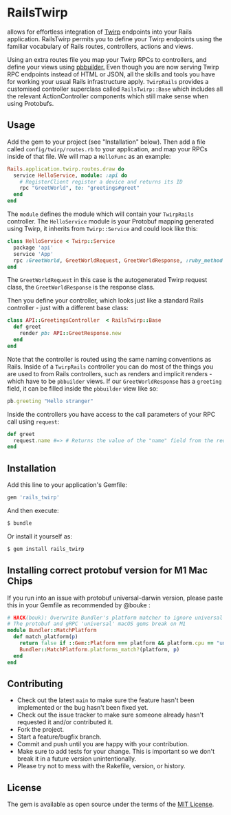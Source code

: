 # RailsTwirp

allows for effortless integration of [Twirp](https://github.com/twitchtv/twirp) endpoints into your Rails application. RailsTwirp permits you to define your Twirp endpoints using the familiar vocabulary of Rails routes, controllers, actions and views.

Using an extra routes file you map your Twirp RPCs to controllers, and define your views using [pbbuilder.](https://github.com/cheddar-me/pbbuilder) Even though you are now serving Twirp RPC endpoints instead of HTML or JSON, all the skills and tools you have for working your usual Rails infrastructure apply. `TwirpRails` provides a customised controller superclass called `RailsTwirp::Base` which includes all the relevant ActionController components which still make sense when using Protobufs.

## Usage

Add the gem to your project (see "Installation" below). Then add a file called `config/twirp/routes.rb` to your application, and map your RPCs inside of that file. We will map a `HelloFunc` as an example:

```ruby
Rails.application.twirp.routes.draw do
  service HelloService, module: :api do
    # RegisterClient register a device and returns its ID
    rpc "GreetWorld", to: "greetings#greet"
  end
end
```

The `module` defines the module which will contain your `TwirpRails` controller. The `HelloService` module is your Protobuf mapping generated using Twirp, it inherits from `Twirp::Service` and could look like this:

```ruby
class HelloService < Twirp::Service
  package 'api'
  service 'App'
  rpc :GreetWorld, GreetWorldRequest, GreetWorldResponse, :ruby_method => :greet_world
end
```

The `GreetWorldRequest` in this case is the autogenerated Twirp request class, the `GreetWorldResponse` is the response class.

Then you define your controller, which looks just like a standard Rails controller - just with a different base class:

```ruby
class API::GreetingsController  < RailsTwirp::Base
  def greet
    render pb: API::GreetResponse.new
  end
end
```

Note that the controller is routed using the same naming conventions as Rails. Inside of a `TwirpRails` controller you can do most of the things you are used to from Rails controllers, such as renders and implicit renders - which have to be `pbbuilder` views. If our `GreetWorldResponse` has a `greeting` field, it can be filled inside the `pbbuilder` view like so:

```ruby
pb.greeting "Hello stranger"
```

Inside the controllers you have access to the call parameters of your RPC call using `request`:

```ruby
def greet
  request.name #=> # Returns the value of the "name" field from the request Protobuf
end
```

## Installation
Add this line to your application's Gemfile:

```ruby
gem 'rails_twirp'
```

And then execute:
```bash
$ bundle
```

Or install it yourself as:
```bash
$ gem install rails_twirp
```

## Installing correct protobuf version for M1 Mac Chips

If you run into an issue with protobuf universal-darwin version, please paste this in your Gemfile as recommended by @bouke :

```ruby
# HACK(bouk): Overwrite Bundler's platform matcher to ignore universal CPU
# The protobuf and gRPC 'universal' macOS gems break on M1
module Bundler::MatchPlatform
  def match_platform(p)
    return false if ::Gem::Platform === platform && platform.cpu == "universal"
    Bundler::MatchPlatform.platforms_match?(platform, p)
  end
end
```

## Contributing

* Check out the latest `main` to make sure the feature hasn't been implemented or the bug hasn't been fixed yet.
* Check out the issue tracker to make sure someone already hasn't requested it and/or contributed it.
* Fork the project.
* Start a feature/bugfix branch.
* Commit and push until you are happy with your contribution.
* Make sure to add tests for your change. This is important so we don't break it in a future version unintentionally.
* Please try not to mess with the Rakefile, version, or history.

## License
The gem is available as open source under the terms of the [MIT License](https://opensource.org/licenses/MIT).
